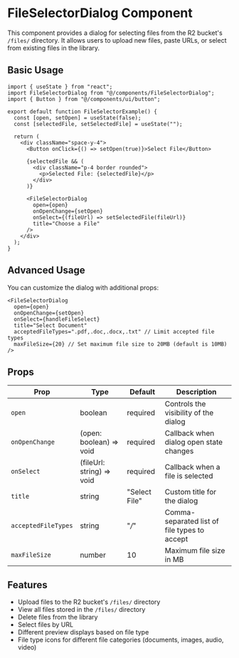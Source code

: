 # FileSelectorDialog Component

This component provides a dialog for selecting files from the R2 bucket's `/files/` directory. It allows users to upload new files, paste URLs, or select from existing files in the library.

## Basic Usage

```tsx
import { useState } from "react";
import FileSelectorDialog from "@/components/FileSelectorDialog";
import { Button } from "@/components/ui/button";

export default function FileSelectorExample() {
  const [open, setOpen] = useState(false);
  const [selectedFile, setSelectedFile] = useState("");

  return (
    <div className="space-y-4">
      <Button onClick={() => setOpen(true)}>Select File</Button>
      
      {selectedFile && (
        <div className="p-4 border rounded">
          <p>Selected File: {selectedFile}</p>
        </div>
      )}

      <FileSelectorDialog
        open={open}
        onOpenChange={setOpen}
        onSelect={(fileUrl) => setSelectedFile(fileUrl)}
        title="Choose a File"
      />
    </div>
  );
}
```

## Advanced Usage

You can customize the dialog with additional props:

```tsx
<FileSelectorDialog
  open={open}
  onOpenChange={setOpen}
  onSelect={handleFileSelect}
  title="Select Document"
  acceptedFileTypes=".pdf,.doc,.docx,.txt" // Limit accepted file types
  maxFileSize={20} // Set maximum file size to 20MB (default is 10MB)
/>
```

## Props

| Prop | Type | Default | Description |
| --- | --- | --- | --- |
| `open` | boolean | required | Controls the visibility of the dialog |
| `onOpenChange` | (open: boolean) => void | required | Callback when dialog open state changes |
| `onSelect` | (fileUrl: string) => void | required | Callback when a file is selected |
| `title` | string | "Select File" | Custom title for the dialog |
| `acceptedFileTypes` | string | "*/*" | Comma-separated list of file types to accept |
| `maxFileSize` | number | 10 | Maximum file size in MB |

## Features

- Upload files to the R2 bucket's `/files/` directory
- View all files stored in the `/files/` directory
- Delete files from the library
- Select files by URL
- Different preview displays based on file type
- File type icons for different file categories (documents, images, audio, video)
